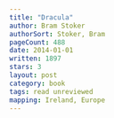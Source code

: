 ```yaml
---
title: "Dracula"
author: Bram Stoker
authorSort: Stoker, Bram
pageCount: 488
date: 2014-01-01
written: 1897
stars: 3
layout: post
category: book
tags: read unreviewed
mapping: Ireland, Europe
---
```


